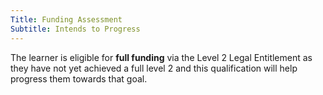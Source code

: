 ```yaml
---
Title: Funding Assessment
Subtitle: Intends to Progress
---
```


<div class="notification is-light is-success">
  The learner is eligible for <strong>full funding</strong> via the Level 2 Legal Entitlement as they have not yet achieved a full level 2 and this qualification will help progress them towards that goal.
</div>